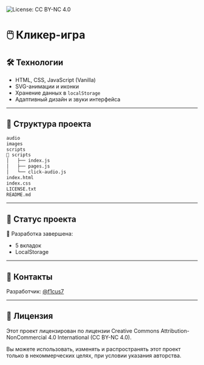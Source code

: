 ![License: CC BY-NC 4.0](https://img.shields.io/badge/License-CC%20BY--NC%204.0-lightgrey.svg)

# 🖱️ Кликер-игра


## 🛠️ Технологии

- HTML, CSS, JavaScript (Vanilla) 
- SVG-анимации и иконки
- Хранение данных в `localStorage`
- Адаптивный дизайн и звуки интерфейса

---

## 📁 Структура проекта

```bash
audio         
images      
scripts        
📁 scripts 
│   ├── index.js
│   ├── pages.js
│   └── click-audio.js 
index.html
index.css
LICENSE.txt
README.md
```

---

## 🐣 Статус проекта

🔧 Разработка завершена:
- 5 вкладок
- LocalStorage

---

## 🤝 Контакты

Разработчик: [@f1cus7](https://github.com/f1cus7)  

---

## 🧾 Лицензия

Этот проект лицензирован по лицензии Creative Commons Attribution-NonCommercial 4.0 International (CC BY-NC 4.0).

Вы можете использовать, изменять и распространять этот проект только в некоммерческих целях, при условии указания авторства.
